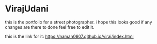 # VirajUdani

this is the portfoilo for a street photographer.
i hope this looks good if any changes are there to done feel free to edit it.

this is the link for it:
https://naman0807.github.io/viraj/index.html

